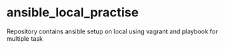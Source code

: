 # ansible_local_practise
Repository contains ansible setup on local using vagrant and  playbook for multiple task 
